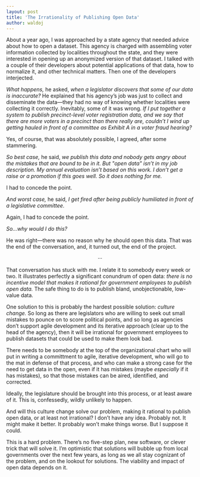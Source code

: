 ```yaml
---
layout: post
title: 'The Irrationality of Publishing Open Data'
author: waldoj
---
```


About a year ago, I was approached by a state agency that needed advice about how to open a dataset. This agency is charged with assembling voter information collected by localities throughout the state, and they were interested in opening up an anonymized version of that dataset. I talked with a couple of their developers about potential applications of that data, how to normalize it, and other technical matters. Then one of the developers interjected.

_What happens,_ he asked, _when a legislator discovers that some of our data is inaccurate?_ He explained that his agency’s job was just to collect and disseminate the data—they had no way of knowing whether localities were collecting it correctly. Inevitably, some of it was wrong. _If I put together a system to publish precinct-level voter registration data, and we say that there are more voters in a precinct than there really are, couldn’t I wind up getting hauled in front of a committee as Exhibit A in a voter fraud hearing?_

Yes, of course, that was absolutely possible, I agreed, after some stammering.

_So best case,_ he said, _we publish this data and nobody gets angry about the mistakes that are bound to be in it. But "open data" isn’t in my job description. My annual evaluation isn’t based on this work. I don’t get a raise or a promotion if this goes well. So it does nothing for me._

I had to concede the point.

_And worst case,_ he said, _I get fired after being publicly humiliated in front of a legislative committee._

Again, I had to concede the point.

_So...why would I do this?_

He was right—there was no reason why he should open this data. That was the end of the conversation, and, it turned out, the end of the project.

<center>···</center>

That conversation has stuck with me. I relate it to somebody every week or two. It illustrates perfectly a significant conundrum of open data: _there is no incentive model that makes it rational for government employees to publish open data._ The safe thing to do is to publish bland, unobjectionable, low-value data.

One solution to this is probably the hardest possible solution: _culture change._ So long as there are legislators who are willing to seek out small mistakes to pounce on to score political points, and so long as agencies don’t support agile development and its iterative approach (clear up to the head of the agency), then it will be irrational for government employees to publish datasets that could be used to make them look bad.

There needs to be somebody at the top of the organizational chart who will put in writing a committment to agile, iterative development, who will go to the mat in defense of that process, and who can make a strong case for the need to get data in the open, even if it has mistakes (maybe _especially_ if it has mistakes), so that those mistakes can be aired, identified, and corrected.

Ideally, the legislature should be brought into this process, or at least aware of it. This is, confessedly, wildly unlikely to happen.

And will this culture change solve our problem, making it rational to publish open data, or at least not irrational? I don’t have any idea. Probably not. It might make it better. It probably won’t make things worse. But I suppose it could.

This is a hard problem. There’s no five-step plan, new software, or clever trick that will solve it. I’m optimistic that solutions will bubble up from local governments over the next few years, as long as we all stay cognizant of the problem, and on the lookout for solutions. The viability and impact of open data depends on it.
